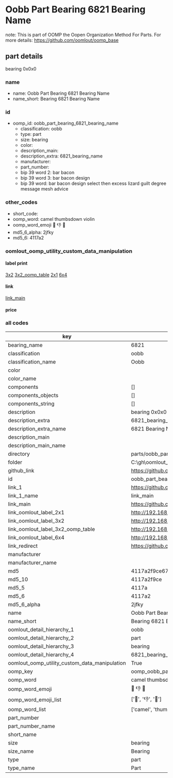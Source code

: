 # Oobb Part Bearing 6821 Bearing Name  

note: This is part of OOMP the Oopen Organization Method For Parts. For more details: https://github.com/oomlout/oomp_base

##  part details
  



bearing 0x0x0



### name
* name: Oobb Part Bearing 6821 Bearing Name
* name_short: Bearing 6821 Bearing Name
### id
* oomp_id: oobb_part_bearing_6821_bearing_name
  * classification: oobb
  * type: part
  * size: bearing
  * color: 
  * description_main: 
  * description_extra: 6821_bearing_name
  * manufacturer: 
  * part_number: 
  * bip 39 word 2: bar bacon
  * bip 39 word 3: bar bacon design
  * bip 39 word: bar bacon design select then excess lizard guilt degree message mesh advice

### other_codes
* short_code: 
* oomp_word: camel thumbsdown violin
* oomp_word_emoji :camel: :thumbsdown: :violin:
* md5_6_alpha: 2jfky
* md5_6: 4117a2






### oomlout_oomp_utility_custom_data_manipulation
#### label print
[3x2](http://192.168.1.245:1112/?label=oomp%202jfky)
[3x2_oomp_table](http://192.168.1.108:1112/?label=oomp%202jfky)
[2x1](http://192.168.1.242:1112/?label=oomp%202jfky)
[6x4](http://192.168.1.55:1112/?label=oomp%202jfky)    

#### link

[link_main](https://github.com/oomlout/oomlout_oobb_version_4_generated_parts/tree/main/navigation_oomp/oobb/part/bearing//6821_bearing_name/part)                              

#### price







### all codes 
| key | value |  
| --- | --- |  
| bearing_name | 6821 |  
| classification | oobb |  
| classification_name | Oobb |  
| color |  |  
| color_name |  |  
| components | [] |  
| components_objects | [] |  
| components_string | [] |  
| description | bearing 0x0x0 |  
| description_extra | 6821_bearing_name |  
| description_extra_name | 6821 Bearing Name |  
| description_main |  |  
| description_main_name |  |  
| directory | parts/oobb_part_bearing_6821_bearing_name |  
| folder | C:\gh\oomlout_oobb_version_4_generated_parts\parts\oobb_part_bearing_6821_bearing_name |  
| github_link | https://github.com/oomlout/oomlout_oomp_part_src/tree/main/parts/oobb_part_bearing_6821_bearing_name |  
| id | oobb_part_bearing_6821_bearing_name |  
| link_1 | https://github.com/oomlout/oomlout_oobb_version_4_generated_parts/tree/main/navigation_oomp/oobb/part/bearing//6821_bearing_name/part |  
| link_1_name | link_main |  
| link_main | https://github.com/oomlout/oomlout_oobb_version_4_generated_parts/tree/main/navigation_oomp/oobb/part/bearing//6821_bearing_name/part |  
| link_oomlout_label_2x1 | http://192.168.1.242:1112/?label=oomp%202jfky |  
| link_oomlout_label_3x2 | http://192.168.1.245:1112/?label=oomp%202jfky |  
| link_oomlout_label_3x2_oomp_table | http://192.168.1.108:1112/?label=oomp%202jfky |  
| link_oomlout_label_6x4 | http://192.168.1.55:1112/?label=oomp%202jfky |  
| link_redirect | https://github.com/oomlout/oomlout_oobb_version_4_generated_parts/tree/main/parts/hardware_bearing_6821 |  
| manufacturer |  |  
| manufacturer_name |  |  
| md5 | 4117a2f9ce67b0593a701c3477845093 |  
| md5_10 | 4117a2f9ce |  
| md5_5 | 4117a |  
| md5_6 | 4117a2 |  
| md5_6_alpha | 2jfky |  
| name | Oobb Part Bearing 6821 Bearing Name |  
| name_short | Bearing 6821 Bearing Name |  
| oomlout_detail_hierarchy_1 | oobb |  
| oomlout_detail_hierarchy_2 | part |  
| oomlout_detail_hierarchy_3 | bearing |  
| oomlout_detail_hierarchy_4 | 6821_bearing_name |  
| oomlout_oomp_utility_custom_data_manipulation | True |  
| oomp_key | oomp_oobb_part_bearing_6821_bearing_name |  
| oomp_word | camel thumbsdown violin |  
| oomp_word_emoji | :camel: :thumbsdown: :violin: |  
| oomp_word_emoji_list | [':camel:', ':thumbsdown:', ':violin:'] |  
| oomp_word_list | ['camel', 'thumbsdown', 'violin'] |  
| part_number |  |  
| part_number_name |  |  
| short_name |  |  
| size | bearing |  
| size_name | Bearing |  
| type | part |  
| type_name | Part |  
